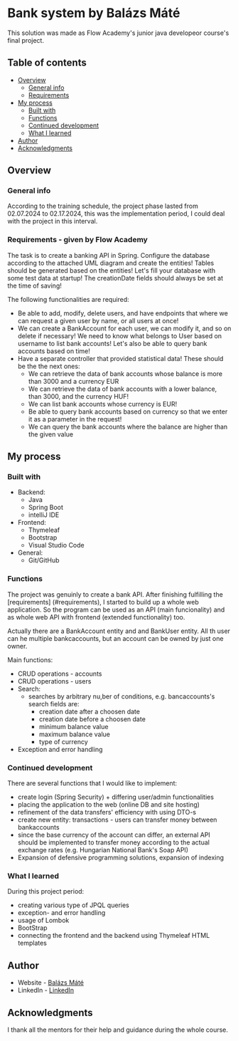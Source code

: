 # Bank system by Balázs Máté
This solution was made as Flow Academy's junior java developeor course's final project.


## Table of contents

- [Overview](#overview)
  - [General info](#general-info)
  - [Requirements](#requirements)
- [My process](#my-process)
  - [Built with](#built-with)
  - [Functions](#functions)
  - [Continued development](#continued-development)
  - [What I learned](#what-i-learned)
- [Author](#author)
- [Acknowledgments](#acknowledgments)


## Overview

### General info
According to the training schedule, the project phase lasted from 02.07.2024 to 02.17.2024, this was the
implementation period, I could deal with the project in this interval.


### Requirements - given by Flow Academy
The task is to create a banking API in Spring.
Configure the database according to the attached UML diagram and create the entities!
Tables should be generated based on the entities!
Let's fill your database with some test data at startup!
The creationDate fields should always be set at the time of saving!

The following functionalities are required:
- Be able to add, modify, delete users, and have endpoints that where we can request a given user by name, or all users at once!
- We can create a BankAccount for each user, we can modify it, and so on delete if necessary! We need to know what belongs to User based on username
to list bank accounts! Let's also be able to query bank accounts based on time!
- Have a separate controller that provided statistical data! These should be the the next ones:
	- We can retrieve the data of bank accounts whose balance is more than 3000 and a currency EUR
	- We can retrieve the data of bank accounts with a lower balance, than 3000, and the currency HUF!
	- We can list bank accounts whose currency is EUR!
	- Be able to query bank accounts based on currency so that we enter it as a parameter in the request!
	- We can query the bank accounts where the balance are higher than the given value
	

## My process

### Built with
- Backend:
	- Java
	- Spring Boot
	- intelliJ IDE
- Frontend:
	- Thymeleaf
	- Bootstrap
	- Visual Studio Code
- General:
	- Git/GitHub

### Functions

The project was genuinly to create a bank API. After finishing fulfilling the [requirements] (#requirements), I started to build up a whole web application. 
So the program can be used as an API (main funcionality) and as whole web API with frontend (extended functionality) too.

Actually there are a BankAccount entity and and BankUser entity. All th user can he multiple bankcaccounts, but an account can be owned by just one owner.

Main functions:
- CRUD operations - accounts
- CRUD operations - users
- Search:
	- searches by arbitrary nu,ber of conditions, e.g. bancaccounts's search fields are:
		- creation date after a choosen date
		- creation date before a choosen date
		- minimum balance value
		- maximum balance value
		- type of currency
- Exception and error handling


### Continued development
There are several functions that I would like to implement:
- create login (Spring Security) + differing user/admin functionalities
- placing the application to the web (online DB and site hosting)
- refinement of the data transfers' efficiency with using DTO-s
- create new entity: transactions - users can transfer money between bankaccounts
- since the base currency of the account can differ, an external API should be implemented to transfer money according to the actual exchange rates (e.g. Hungarian National Bank's Soap API)
- Expansion of defensive programming solutions, expansion of indexing 


### What I learned

During this project period:
- creating various type of JPQL queries
- exception- and error handling
- usage of Lombok 
- BootStrap
- connecting the frontend and the backend using Thymeleaf HTML templates


## Author

- Website - [Balázs Máté](https://github.com/matebolic/portfolio)
- LinkedIn - [LinkedIn](https://www.linkedin.com/in/balmate)


## Acknowledgments

I thank all the mentors for their help and guidance during the whole course.
